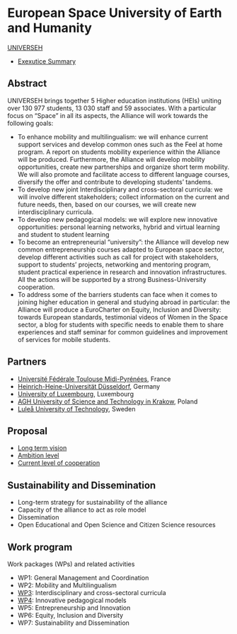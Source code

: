 #  European Space University of Earth and Humanity
[UNIVERSEH](https://universeh.eu)
- [Exexutice Summary](ExecSum.md)

## Abstract
UNIVERSEH brings together 5 Higher education institutions (HEIs) uniting over 130 977 students, 13 030 staff and 59 associates. With a particular focus on “Space” in all its aspects, the Alliance will work towards the following goals:
- To enhance mobility and multilingualism: we will enhance current support services and develop common ones such as the Feel at home program. A report on students mobility experience within the Alliance will be produced. Furthermore, the Alliance will develop mobility opportunities, create new partnerships and organize short term mobility. We will also promote and facilitate access to different language courses, diversify the offer and contribute to developing students’ tandems.
- To develop new joint Interdisciplinary and cross-sectoral curricula: we will involve different stakeholders; collect information on the current and future needs, then, based on our courses, we will create new interdisciplinary curricula.
- To develop new pedagogical models: we will explore new innovative opportunities: personal learning networks, hybrid and virtual learning and student to student learning
- To become an entrepreneurial “university”: the Alliance will develop new common entrepreneurship courses adapted to European space sector, develop different activities such as call for project with stakeholders, support to students’ projects, networking and mentoring program, student practical experience in research and innovation infrastructures. All the actions will be supported by a strong Business-University cooperation.
- To address some of the barriers students can face when it comes to joining higher education in general and studying abroad in particular: the Alliance will produce a EuroCharter on Equity, Inclusion and Diversity: towards European standards, testimonial videos of Women in the Space sector, a blog for students with specific needs to enable them to share experiences and staff seminar for common guidelines and improvement of services for mobile students.

## Partners
- [Université Fédérale Toulouse Midi-Pyrénées](Partners/France.md), France
- [Heinrich-Heine-Universität Düsseldorf](Partners/Germany.md), Germany
- [University of Luxembourg](Partners/Luxembourg.md), Luxembourg
- [AGH University of Science and Technology in Krakow](Partners/Poland.md), Poland
- [Luleå University of Technology](Partners/Sweden.md), Sweden

## Proposal
- [Long term vision](Proposal.md#long)
- [Ambition level](Proposal.md#ambition)
- [Current level of cooperation](Proposal.md#current)

## Sustainability and Dissemination 
- Long-term strategy for sustainability of the alliance
- Capacity of the alliance to act as role model
- Dissemination
- Open Educational and Open Science and Citizen Science resources

## Work program
Work packages (WPs) and related activities
- WP1: General Management and Coordination
- WP2: Mobility and Multilingualism
- [WP3](WPs/WP3.md): Interdisciplinary and cross-sectoral curricula
- [WP4](WPs/WP4.md): Innovative pedagogical models
- WP5: Entrepreneurship and Innovation
- WP6: Equity, Inclusion and Diversity
- WP7: Sustainability and Dissemination



